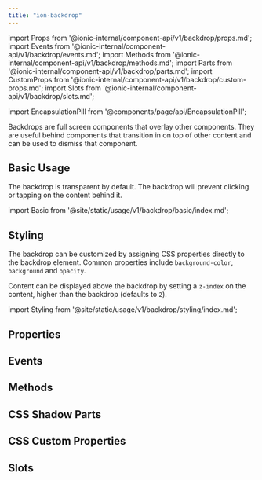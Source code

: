 ```yaml
---
title: "ion-backdrop"
---
```

import Props from '@ionic-internal/component-api/v1/backdrop/props.md';
import Events from '@ionic-internal/component-api/v1/backdrop/events.md';
import Methods from '@ionic-internal/component-api/v1/backdrop/methods.md';
import Parts from '@ionic-internal/component-api/v1/backdrop/parts.md';
import CustomProps from '@ionic-internal/component-api/v1/backdrop/custom-props.md';
import Slots from '@ionic-internal/component-api/v1/backdrop/slots.md';

import EncapsulationPill from '@components/page/api/EncapsulationPill';

<EncapsulationPill type="shadow" />

Backdrops are full screen components that overlay other components. They are useful behind components that transition in on top of other content and can be used to dismiss that component.

## Basic Usage

The backdrop is transparent by default. The backdrop will prevent clicking or tapping on the content behind it.

import Basic from '@site/static/usage/v1/backdrop/basic/index.md';

<Basic />

## Styling

The backdrop can be customized by assigning CSS properties directly to the backdrop element. Common properties include `background-color`, `background` and `opacity`. 

Content can be displayed above the backdrop by setting a `z-index` on the content, higher than the backdrop (defaults to `2`).

import Styling from '@site/static/usage/v1/backdrop/styling/index.md';

<Styling />

## Properties
<Props />

## Events
<Events />

## Methods
<Methods />

## CSS Shadow Parts
<Parts />

## CSS Custom Properties
<CustomProps />

## Slots
<Slots />